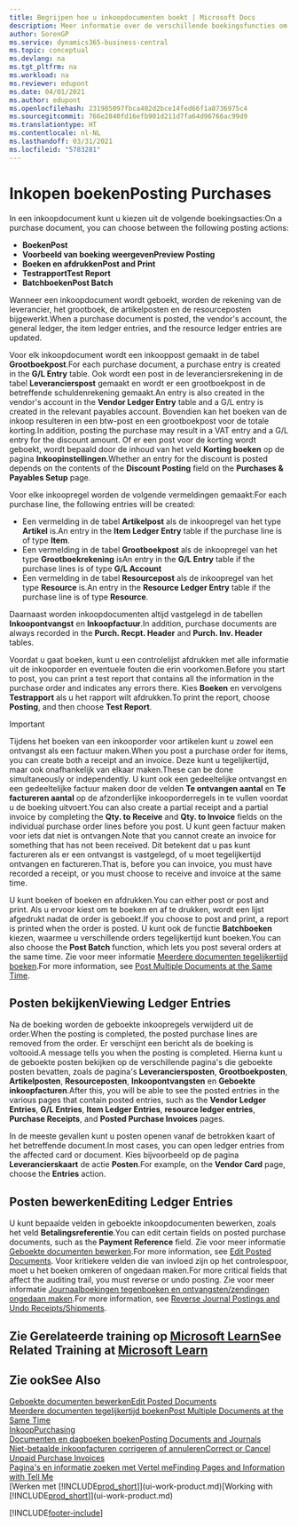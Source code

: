 ```yaml
---
title: Begrijpen hoe u inkoopdocumenten boekt | Microsoft Docs
description: Meer informatie over de verschillende boekingsfuncties om inkoopdocumenten te boeken en hoe u geboekte documenten kunt bijwerken.
author: SorenGP
ms.service: dynamics365-business-central
ms.topic: conceptual
ms.devlang: na
ms.tgt_pltfrm: na
ms.workload: na
ms.reviewer: edupont
ms.date: 04/01/2021
ms.author: edupont
ms.openlocfilehash: 231985097fbca402d2bce14fed66f1a8736975c4
ms.sourcegitcommit: 766e2840fd16efb901d211d7fa64d96766ac99d9
ms.translationtype: HT
ms.contentlocale: nl-NL
ms.lasthandoff: 03/31/2021
ms.locfileid: "5783281"
---
```

# <a name="posting-purchases"></a><span data-ttu-id="2249c-103">Inkopen boeken</span><span class="sxs-lookup"><span data-stu-id="2249c-103">Posting Purchases</span></span>
<span data-ttu-id="2249c-104">In een inkoopdocument kunt u kiezen uit de volgende boekingsacties:</span><span class="sxs-lookup"><span data-stu-id="2249c-104">On a purchase document, you can choose between the following posting actions:</span></span>

* <span data-ttu-id="2249c-105">**Boeken**</span><span class="sxs-lookup"><span data-stu-id="2249c-105">**Post**</span></span>
* <span data-ttu-id="2249c-106">**Voorbeeld van boeking weergeven**</span><span class="sxs-lookup"><span data-stu-id="2249c-106">**Preview Posting**</span></span>
* <span data-ttu-id="2249c-107">**Boeken en afdrukken**</span><span class="sxs-lookup"><span data-stu-id="2249c-107">**Post and Print**</span></span>
* <span data-ttu-id="2249c-108">**Testrapport**</span><span class="sxs-lookup"><span data-stu-id="2249c-108">**Test Report**</span></span>
* <span data-ttu-id="2249c-109">**Batchboeken**</span><span class="sxs-lookup"><span data-stu-id="2249c-109">**Post Batch**</span></span>

<span data-ttu-id="2249c-110">Wanneer een inkoopdocument wordt geboekt, worden de rekening van de leverancier, het grootboek, de artikelposten en de resourceposten bijgewerkt.</span><span class="sxs-lookup"><span data-stu-id="2249c-110">When a purchase document is posted, the vendor's account, the general ledger, the item ledger entries, and the resource ledger entries  are updated.</span></span>

<span data-ttu-id="2249c-111">Voor elk inkoopdocument wordt een inkooppost gemaakt in de tabel **Grootboekpost**.</span><span class="sxs-lookup"><span data-stu-id="2249c-111">For each purchase document, a purchase entry is created in the **G/L Entry** table.</span></span> <span data-ttu-id="2249c-112">Ook wordt een post in de leveranciersrekening in de tabel **Leverancierspost** gemaakt en wordt er een grootboekpost in de betreffende schuldenrekening gemaakt.</span><span class="sxs-lookup"><span data-stu-id="2249c-112">An entry is also created in the vendor's account in the **Vendor Ledger Entry** table and a G/L entry is created in the relevant payables account.</span></span> <span data-ttu-id="2249c-113">Bovendien kan het boeken van de inkoop resulteren in een btw-post en een grootboekpost voor de totale korting.</span><span class="sxs-lookup"><span data-stu-id="2249c-113">In addition, posting the purchase may result in a VAT entry and a G/L entry for the discount amount.</span></span> <span data-ttu-id="2249c-114">Of er een post voor de korting wordt geboekt, wordt bepaald door de inhoud van het veld **Korting boeken** op de pagina **Inkoopinstellingen**.</span><span class="sxs-lookup"><span data-stu-id="2249c-114">Whether an entry for the discount is posted depends on the contents of the **Discount Posting** field on the **Purchases & Payables Setup** page.</span></span>

<span data-ttu-id="2249c-115">Voor elke inkoopregel worden de volgende vermeldingen gemaakt:</span><span class="sxs-lookup"><span data-stu-id="2249c-115">For each purchase line, the following entries will be created:</span></span>
- <span data-ttu-id="2249c-116">Een vermelding in de tabel **Artikelpost** als de inkoopregel van het type **Artikel** is.</span><span class="sxs-lookup"><span data-stu-id="2249c-116">An entry in the **Item Ledger Entry** table if the purchase line is of type **Item**.</span></span>
- <span data-ttu-id="2249c-117">Een vermelding in de tabel **Grootboekpost** als de inkoopregel van het type **Grootboekrekening** is</span><span class="sxs-lookup"><span data-stu-id="2249c-117">An entry in the **G/L Entry** table if the purchase lines is of type **G/L Account**</span></span>
- <span data-ttu-id="2249c-118">Een vermelding in de tabel **Resourcepost** als de inkoopregel van het type **Resource** is.</span><span class="sxs-lookup"><span data-stu-id="2249c-118">An entry in the **Resource Ledger Entry** table if the purchase line is of type **Resource**.</span></span>

<span data-ttu-id="2249c-119">Daarnaast worden inkoopdocumenten altijd vastgelegd in de tabellen **Inkoopontvangst** en **Inkoopfactuur**.</span><span class="sxs-lookup"><span data-stu-id="2249c-119">In addition, purchase documents are always recorded in the **Purch. Recpt. Header** and **Purch. Inv. Header** tables.</span></span>

<span data-ttu-id="2249c-120">Voordat u gaat boeken, kunt u een controlelijst afdrukken met alle informatie uit de inkooporder en eventuele fouten die erin voorkomen.</span><span class="sxs-lookup"><span data-stu-id="2249c-120">Before you start to post, you can print a test report that contains all the information in the purchase order and indicates any errors there.</span></span> <span data-ttu-id="2249c-121">Kies **Boeken** en vervolgens **Testrapport** als u het rapport wilt afdrukken.</span><span class="sxs-lookup"><span data-stu-id="2249c-121">To print the report, choose **Posting**, and then choose **Test Report**.</span></span>

> [!IMPORTANT]  
>   <span data-ttu-id="2249c-122">Tijdens het boeken van een inkooporder voor artikelen kunt u zowel een ontvangst als een factuur maken.</span><span class="sxs-lookup"><span data-stu-id="2249c-122">When you post a purchase order for items, you can create both a receipt and an invoice.</span></span> <span data-ttu-id="2249c-123">Deze kunt u tegelijkertijd, maar ook onafhankelijk van elkaar maken.</span><span class="sxs-lookup"><span data-stu-id="2249c-123">These can be done simultaneously or independently.</span></span> <span data-ttu-id="2249c-124">U kunt ook een gedeeltelijke ontvangst en een gedeeltelijke factuur maken door de velden **Te ontvangen aantal** en **Te factureren aantal** op de afzonderlijke inkooporderregels in te vullen voordat u de boeking uitvoert.</span><span class="sxs-lookup"><span data-stu-id="2249c-124">You can also create a partial receipt and a partial invoice by completing the **Qty. to Receive** and **Qty. to Invoice** fields on the individual purchase order lines before you post.</span></span> <span data-ttu-id="2249c-125">U kunt geen factuur maken voor iets dat niet is ontvangen.</span><span class="sxs-lookup"><span data-stu-id="2249c-125">Note that you cannot create an invoice for something that has not been received.</span></span> <span data-ttu-id="2249c-126">Dit betekent dat u pas kunt factureren als er een ontvangst is vastgelegd, of u moet tegelijkertijd ontvangen en factureren.</span><span class="sxs-lookup"><span data-stu-id="2249c-126">That is, before you can invoice, you must have recorded a receipt, or you must choose to receive and invoice at the same time.</span></span>

<span data-ttu-id="2249c-127">U kunt boeken of boeken en afdrukken.</span><span class="sxs-lookup"><span data-stu-id="2249c-127">You can either post or post and print.</span></span> <span data-ttu-id="2249c-128">Als u ervoor kiest om te boeken en af te drukken, wordt een lijst afgedrukt nadat de order is geboekt.</span><span class="sxs-lookup"><span data-stu-id="2249c-128">If you choose to post and print, a report is printed when the order is posted.</span></span> <span data-ttu-id="2249c-129">U kunt ook de functie **Batchboeken** kiezen, waarmee u verschillende orders tegelijkertijd kunt boeken.</span><span class="sxs-lookup"><span data-stu-id="2249c-129">You can also choose the **Post Batch** function, which lets you post several orders at the same time.</span></span> <span data-ttu-id="2249c-130">Zie voor meer informatie [Meerdere documenten tegelijkertijd boeken](ui-batch-posting.md).</span><span class="sxs-lookup"><span data-stu-id="2249c-130">For more information, see [Post Multiple Documents at the Same Time](ui-batch-posting.md).</span></span>

## <a name="viewing-ledger-entries"></a><span data-ttu-id="2249c-131">Posten bekijken</span><span class="sxs-lookup"><span data-stu-id="2249c-131">Viewing Ledger Entries</span></span>
<span data-ttu-id="2249c-132">Na de boeking worden de geboekte inkoopregels verwijderd uit de order.</span><span class="sxs-lookup"><span data-stu-id="2249c-132">When the posting is completed, the posted purchase lines are removed from the order.</span></span> <span data-ttu-id="2249c-133">Er verschijnt een bericht als de boeking is voltooid.</span><span class="sxs-lookup"><span data-stu-id="2249c-133">A message tells you when the posting is completed.</span></span> <span data-ttu-id="2249c-134">Hierna kunt u de geboekte posten bekijken op de verschillende pagina's die geboekte posten bevatten, zoals de pagina's **Leveranciersposten**, **Grootboekposten**, **Artikelposten**, **Resourceposten**, **Inkoopontvangsten** en **Geboekte inkoopfacturen**.</span><span class="sxs-lookup"><span data-stu-id="2249c-134">After this, you will be able to see the posted entries in the various pages that contain posted entries, such as the **Vendor Ledger Entries**, **G/L Entries**, **Item Ledger Entries**, **resource ledger entries**, **Purchase Receipts**, and **Posted Purchase Invoices** pages.</span></span>

<span data-ttu-id="2249c-135">In de meeste gevallen kunt u posten openen vanaf de betrokken kaart of het betreffende document.</span><span class="sxs-lookup"><span data-stu-id="2249c-135">In most cases, you can open ledger entries from the affected card or document.</span></span> <span data-ttu-id="2249c-136">Kies bijvoorbeeld op de pagina **Leverancierskaart** de actie **Posten**.</span><span class="sxs-lookup"><span data-stu-id="2249c-136">For example, on the **Vendor Card** page, choose the **Entries** action.</span></span>

## <a name="editing-ledger-entries"></a><span data-ttu-id="2249c-137">Posten bewerken</span><span class="sxs-lookup"><span data-stu-id="2249c-137">Editing Ledger Entries</span></span>
<span data-ttu-id="2249c-138">U kunt bepaalde velden in geboekte inkoopdocumenten bewerken, zoals het veld **Betalingsreferentie**.</span><span class="sxs-lookup"><span data-stu-id="2249c-138">You can edit certain fields on posted purchase documents, such as the **Payment Reference** field.</span></span> <span data-ttu-id="2249c-139">Zie voor meer informatie [Geboekte documenten bewerken](across-edit-posted-document.md).</span><span class="sxs-lookup"><span data-stu-id="2249c-139">For more information, see [Edit Posted Documents](across-edit-posted-document.md).</span></span> <span data-ttu-id="2249c-140">Voor kritiekere velden die van invloed zijn op het controlespoor, moet u het boeken omkeren of ongedaan maken.</span><span class="sxs-lookup"><span data-stu-id="2249c-140">For more critical fields that affect the auditing trail, you must reverse or undo posting.</span></span> <span data-ttu-id="2249c-141">Zie voor meer informatie [Journaalboekingen tegenboeken en ontvangsten/zendingen ongedaan maken](finance-how-reverse-journal-posting.md).</span><span class="sxs-lookup"><span data-stu-id="2249c-141">For more information, see [Reverse Journal Postings and Undo Receipts/Shipments](finance-how-reverse-journal-posting.md).</span></span>

## <a name="see-related-training-at-microsoft-learn"></a><span data-ttu-id="2249c-142">Zie Gerelateerde training op [Microsoft Learn](/learn/modules/receive-invoice-dynamics-d365-business-central/index)</span><span class="sxs-lookup"><span data-stu-id="2249c-142">See Related Training at [Microsoft Learn](/learn/modules/receive-invoice-dynamics-d365-business-central/index)</span></span>

## <a name="see-also"></a><span data-ttu-id="2249c-143">Zie ook</span><span class="sxs-lookup"><span data-stu-id="2249c-143">See Also</span></span>
[<span data-ttu-id="2249c-144">Geboekte documenten bewerken</span><span class="sxs-lookup"><span data-stu-id="2249c-144">Edit Posted Documents</span></span>](across-edit-posted-document.md)  
[<span data-ttu-id="2249c-145">Meerdere documenten tegelijkertijd boeken</span><span class="sxs-lookup"><span data-stu-id="2249c-145">Post Multiple Documents at the Same Time</span></span>](ui-batch-posting.md)  
[<span data-ttu-id="2249c-146">Inkoop</span><span class="sxs-lookup"><span data-stu-id="2249c-146">Purchasing</span></span>](purchasing-manage-purchasing.md)  
[<span data-ttu-id="2249c-147">Documenten en dagboeken boeken</span><span class="sxs-lookup"><span data-stu-id="2249c-147">Posting Documents and Journals</span></span>](ui-post-documents-journals.md)  
[<span data-ttu-id="2249c-148">Niet-betaalde inkoopfacturen corrigeren of annuleren</span><span class="sxs-lookup"><span data-stu-id="2249c-148">Correct or Cancel Unpaid Purchase Invoices</span></span>](purchasing-how-correct-cancel-unpaid-purchase-invoices.md)  
[<span data-ttu-id="2249c-149">Pagina's en informatie zoeken met Vertel me</span><span class="sxs-lookup"><span data-stu-id="2249c-149">Finding Pages and Information with Tell Me</span></span>](ui-search.md)  
<span data-ttu-id="2249c-150">[Werken met [!INCLUDE[prod_short](includes/prod_short.md)]](ui-work-product.md)</span><span class="sxs-lookup"><span data-stu-id="2249c-150">[Working with [!INCLUDE[prod_short](includes/prod_short.md)]](ui-work-product.md)</span></span>


[!INCLUDE[footer-include](includes/footer-banner.md)]